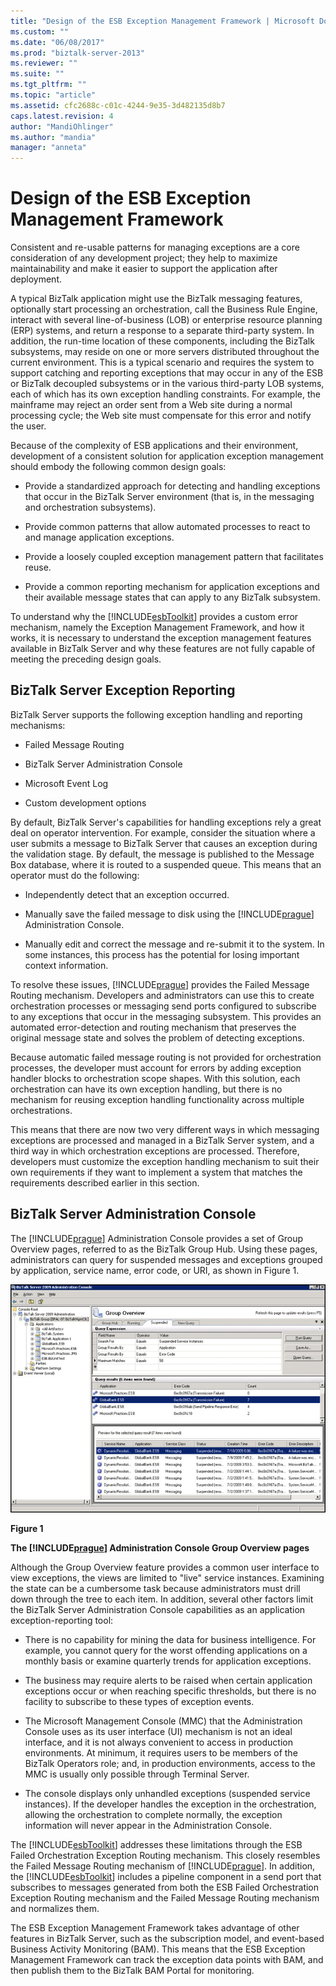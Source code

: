 ```yaml
---
title: "Design of the ESB Exception Management Framework | Microsoft Docs"
ms.custom: ""
ms.date: "06/08/2017"
ms.prod: "biztalk-server-2013"
ms.reviewer: ""
ms.suite: ""
ms.tgt_pltfrm: ""
ms.topic: "article"
ms.assetid: cfc2688c-c01c-4244-9e35-3d482135d8b7
caps.latest.revision: 4
author: "MandiOhlinger"
ms.author: "mandia"
manager: "anneta"
---
```

# Design of the ESB Exception Management Framework
Consistent and re-usable patterns for managing exceptions are a core consideration of any development project; they help to maximize maintainability and make it easier to support the application after deployment.  
  
 A typical BizTalk application might use the BizTalk messaging features, optionally start processing an orchestration, call the Business Rule Engine, interact with several line-of-business (LOB) or enterprise resource planning (ERP) systems, and return a response to a separate third-party system. In addition, the run-time location of these components, including the BizTalk subsystems, may reside on one or more servers distributed throughout the current environment. This is a typical scenario and requires the system to support catching and reporting exceptions that may occur in any of the ESB or BizTalk decoupled subsystems or in the various third-party LOB systems, each of which has its own exception handling constraints. For example, the mainframe may reject an order sent from a Web site during a normal processing cycle; the Web site must compensate for this error and notify the user.  
  
 Because of the complexity of ESB applications and their environment, development of a consistent solution for application exception management should embody the following common design goals:  
  
-   Provide a standardized approach for detecting and handling exceptions that occur in the BizTalk Server environment (that is, in the messaging and orchestration subsystems).  
  
-   Provide common patterns that allow automated processes to react to and manage application exceptions.  
  
-   Provide a loosely coupled exception management pattern that facilitates reuse.  
  
-   Provide a common reporting mechanism for application exceptions and their available message states that can apply to any BizTalk subsystem.  
  
 To understand why the [!INCLUDE[esbToolkit](../includes/esbtoolkit-md.md)] provides a custom error mechanism, namely the Exception Management Framework, and how it works, it is necessary to understand the exception management features available in BizTalk Server and why these features are not fully capable of meeting the preceding design goals.  
  
## BizTalk Server Exception Reporting  
 BizTalk Server supports the following exception handling and reporting mechanisms:  
  
-   Failed Message Routing  
  
-   BizTalk Server Administration Console  
  
-   Microsoft Event Log  
  
-   Custom development options  
  
 By default, BizTalk Server's capabilities for handling exceptions rely a great deal on operator intervention. For example, consider the situation where a user submits a message to BizTalk Server that causes an exception during the validation stage. By default, the message is published to the Message Box database, where it is routed to a suspended queue. This means that an operator must do the following:  
  
-   Independently detect that an exception occurred.  
  
-   Manually save the failed message to disk using the [!INCLUDE[prague](../includes/prague-md.md)] Administration Console.  
  
-   Manually edit and correct the message and re-submit it to the system. In some instances, this process has the potential for losing important context information.  
  
 To resolve these issues, [!INCLUDE[prague](../includes/prague-md.md)] provides the Failed Message Routing mechanism. Developers and administrators can use this to create orchestration processes or messaging send ports configured to subscribe to any exceptions that occur in the messaging subsystem. This provides an automated error-detection and routing mechanism that preserves the original message state and solves the problem of detecting exceptions.  
  
 Because automatic failed message routing is not provided for orchestration processes, the developer must account for errors by adding exception handler blocks to orchestration scope shapes. With this solution, each orchestration can have its own exception handling, but there is no mechanism for reusing exception handling functionality across multiple orchestrations.  
  
 This means that there are now two very different ways in which messaging exceptions are processed and managed in a BizTalk Server system, and a third way in which orchestration exceptions are processed. Therefore, developers must customize the exception handling mechanism to suit their own requirements if they want to implement a system that matches the requirements described earlier in this section.  
  
## BizTalk Server Administration Console  
 The [!INCLUDE[prague](../includes/prague-md.md)] Administration Console provides a set of Group Overview pages, referred to as the BizTalk Group Hub. Using these pages, administrators can query for suspended messages and exceptions grouped by application, service name, error code, or URI, as shown in Figure 1.  
  
 ![Admin Console](../esb-toolkit/media/ch4-adminconsole.gif "Ch4-AdminConsole")  
  
 **Figure 1**  
  
 **The [!INCLUDE[prague](../includes/prague-md.md)] Administration Console Group Overview pages**  
  
 Although the Group Overview feature provides a common user interface to view exceptions, the views are limited to "live" service instances. Examining the state can be a cumbersome task because administrators must drill down through the tree to each item. In addition, several other factors limit the BizTalk Server Administration Console capabilities as an application exception-reporting tool:  
  
-   There is no capability for mining the data for business intelligence. For example, you cannot query for the worst offending applications on a monthly basis or examine quarterly trends for application exceptions.  
  
-   The business may require alerts to be raised when certain application exceptions occur or when reaching specific thresholds, but there is no facility to subscribe to these types of exception events.  
  
-   The Microsoft Management Console (MMC) that the Administration Console uses as its user interface (UI) mechanism is not an ideal interface, and it is not always convenient to access in production environments. At minimum, it requires users to be members of the BizTalk Operators role; and, in production environments, access to the MMC is usually only possible through Terminal Server.  
  
-   The console displays only unhandled exceptions (suspended service instances). If the developer handles the exception in the orchestration, allowing the orchestration to complete normally, the exception information will never appear in the Administration Console.  
  
 The [!INCLUDE[esbToolkit](../includes/esbtoolkit-md.md)] addresses these limitations through the ESB Failed Orchestration Exception Routing mechanism. This closely resembles the Failed Message Routing mechanism of [!INCLUDE[prague](../includes/prague-md.md)]. In addition, the [!INCLUDE[esbToolkit](../includes/esbtoolkit-md.md)] includes a pipeline component in a send port that subscribes to messages generated from both the ESB Failed Orchestration Exception Routing mechanism and the Failed Message Routing mechanism and normalizes them.  
  
 The ESB Exception Management Framework takes advantage of other features in BizTalk Server, such as the subscription model, and event-based Business Activity Monitoring (BAM). This means that the ESB Exception Management Framework can track the exception data points with BAM, and then publish them to the BizTalk BAM Portal for monitoring.